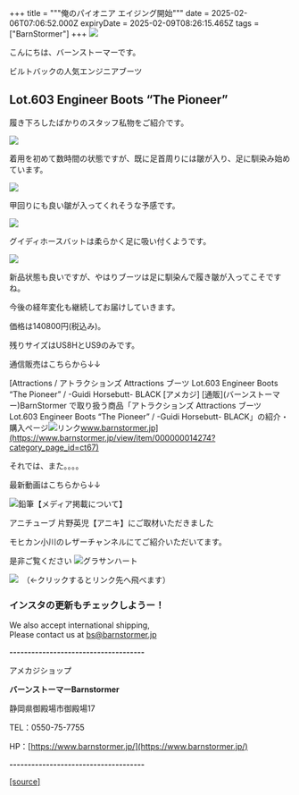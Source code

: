 +++
title = """俺のパイオニア エイジング開始"""
date = 2025-02-06T07:06:52.000Z
expiryDate = 2025-02-09T08:26:15.465Z
tags = ["BarnStormer"]
+++
[![](https://stat.ameba.jp/user_images/20231023/16/barnstormer-go/b2/03/p/o0420015015354743273.png)](https://ameblo.jp/barnstormer-go/entry-12825670498.html)

こんにちは、バーンストーマーです。

ビルトバックの人気エンジニアブーツ

Lot.603 Engineer Boots “The Pioneer”
------------------------------------

履き下ろしたばかりのスタッフ私物をご紹介です。

[![](https://stat.ameba.jp/user_images/20250206/16/barnstormer-go/a9/3e/j/o0700046615541257075.jpg)](https://stat.ameba.jp/user_images/20250206/16/barnstormer-go/a9/3e/j/o0700046615541257075.jpg)

着用を初めて数時間の状態ですが、既に足首周りには皺が入り、足に馴染み始めています。

[![](https://stat.ameba.jp/user_images/20250206/16/barnstormer-go/67/3f/j/o0700046615541257077.jpg)](https://stat.ameba.jp/user_images/20250206/16/barnstormer-go/67/3f/j/o0700046615541257077.jpg)

甲回りにも良い皺が入ってくれそうな予感です。

[![](https://stat.ameba.jp/user_images/20250206/16/barnstormer-go/d5/68/j/o0700046615541257083.jpg)](https://stat.ameba.jp/user_images/20250206/16/barnstormer-go/d5/68/j/o0700046615541257083.jpg)

グイディホースバットは柔らかく足に吸い付くようです。

[![](https://stat.ameba.jp/user_images/20250206/16/barnstormer-go/ea/35/j/o0466070015541257482.jpg)](https://stat.ameba.jp/user_images/20250206/16/barnstormer-go/ea/35/j/o0466070015541257482.jpg)

新品状態も良いですが、やはりブーツは足に馴染んで履き皺が入ってこそですね。

今後の経年変化も継続してお届けしていきます。

価格は140800円(税込み)。

残りサイズはUS8HとUS9のみです。

通信販売はこちらから↓↓

[Attractions / アトラクションズ Attractions ブーツ Lot.603 Engineer Boots “The Pioneer” / -Guidi Horsebutt- BLACK \[アメカジ\] \[通販\](バーンストーマー)BarnStormer で取り扱う商品「アトラクションズ Attractions ブーツ Lot.603 Engineer Boots “The Pioneer” / -Guidi Horsebutt- BLACK」の紹介・購入ページ![リンク](https://c.stat100.ameba.jp/ameblo/symbols/v3.20.0/svg/gray/editor_link.svg)www.barnstormer.jp](https://www.barnstormer.jp/view/item/000000014274?category_page_id=ct67)

それでは、また。。。。

最新動画はこちらから↓↓

![鉛筆](https://stat100.ameba.jp/blog/ucs/img/char/char3/519.png)【メディア掲載について】

アニチューブ 片野英児【アニキ】にご取材いただきました

モヒカン小川のレザーチャンネルにてご紹介いただいてます。

是非ご覧ください ![グラサンハート](https://stat100.ameba.jp/blog/ucs/img/char/char3/148.png)

[![](https://stat.ameba.jp/user_images/20230412/16/barnstormer-go/6a/23/p/o0108010815269242493.png)](https://www.instagram.com/barnstormer_daily/)　（←クリックするとリンク先へ飛べます）

### インスタの更新もチェックしようー！

We also accept international shipping,  
Please contact us at bs@barnstormer.jp

**\-------------------------------------**

アメカジショップ

**バーンストーマーBarnstormer**

静岡県御殿場市御殿場17

TEL：0550-75-7755

HP：[https://www.barnstormer.jp/](https://www.barnstormer.jp/)

**\-------------------------------------**

[[source]](https://ameblo.jp/barnstormer-go/entry-12885384513.html)
